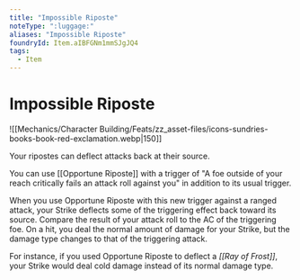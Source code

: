 ```yaml
---
title: "Impossible Riposte"
noteType: ":luggage:"
aliases: "Impossible Riposte"
foundryId: Item.aIBFGNm1mmSJgJQ4
tags:
  - Item
---
```


# Impossible Riposte
![[Mechanics/Character Building/Feats/zz_asset-files/icons-sundries-books-book-red-exclamation.webp|150]]

Your ripostes can deflect attacks back at their source.

You can use [[Opportune Riposte]] with a trigger of "A foe outside of your reach critically fails an attack roll against you" in addition to its usual trigger.

When you use Opportune Riposte with this new trigger against a ranged attack, your Strike deflects some of the triggering effect back toward its source. Compare the result of your attack roll to the AC of the triggering foe. On a hit, you deal the normal amount of damage for your Strike, but the damage type changes to that of the triggering attack.

For instance, if you used Opportune Riposte to deflect a _[[Ray of Frost]]_, your Strike would deal cold damage instead of its normal damage type.
